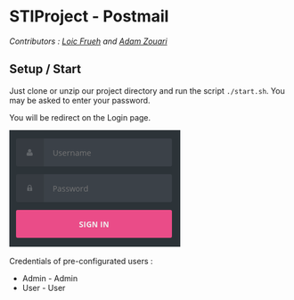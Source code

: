 # STIProject - Postmail
*Contributors : [Loic Frueh](https://github.com/Ludwig9392) and [Adam Zouari](https://github.com/AdamZouari)*

## Setup / Start

Just clone or unzip our project directory and run the script `./start.sh`.
You may be asked to enter your password.

You will be redirect on the Login page.

![](images/login.png)

Credentials of pre-configurated users : 

- Admin - Admin
- User - User
